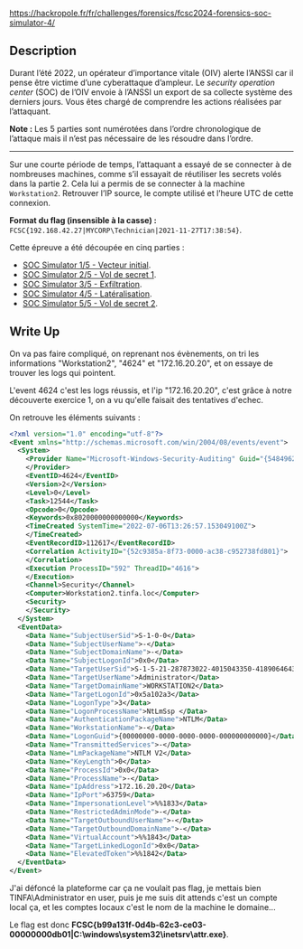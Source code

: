 
https://hackropole.fr/fr/challenges/forensics/fcsc2024-forensics-soc-simulator-4/

## Description

Durant l’été 2022, un opérateur d’importance vitale (OIV) alerte l’ANSSI car il pense être victime d’une cyberattaque d’ampleur. Le _security operation center_ (SOC) de l’OIV envoie à l’ANSSI un export de sa collecte système des derniers jours. Vous êtes chargé de comprendre les actions réalisées par l’attaquant.

**Note :** Les 5 parties sont numérotées dans l’ordre chronologique de l’attaque mais il n’est pas nécessaire de les résoudre dans l’ordre.

---

Sur une courte période de temps, l’attaquant a essayé de se connecter à de nombreuses machines, comme s’il essayait de réutiliser les secrets volés dans la partie 2. Cela lui a permis de se connecter à la machine `Workstation2`. Retrouver l’IP source, le compte utilisé et l’heure UTC de cette connexion.

**Format du flag (insensible à la casse) :** `FCSC{192.168.42.27|MYCORP\Technician|2021-11-27T17:38:54}`.

Cette épreuve a été découpée en cinq parties :

- [SOC Simulator 1/5 - Vecteur initial](https://hackropole.fr/fr/challenges/forensics/fcsc2024-forensics-soc-simulator-1/).
- [SOC Simulator 2/5 - Vol de secret 1](https://hackropole.fr/fr/challenges/forensics/fcsc2024-forensics-soc-simulator-2/).
- [SOC Simulator 3/5 - Exfiltration](https://hackropole.fr/fr/challenges/forensics/fcsc2024-forensics-soc-simulator-3/).
- [SOC Simulator 4/5 - Latéralisation](https://hackropole.fr/fr/challenges/forensics/fcsc2024-forensics-soc-simulator-4/).
- [SOC Simulator 5/5 - Vol de secret 2](https://hackropole.fr/fr/challenges/forensics/fcsc2024-forensics-soc-simulator-5/).
## Write Up

On va pas faire compliqué, on reprenant nos évènements, on tri les informations "Workstation2", "4624" et "172.16.20.20", et on essaye de trouver les logs qui pointent.

L'event 4624 c'est les logs réussis, et l'ip "172.16.20.20", c'est grâce à notre découverte exercice 1, on a vu qu'elle faisait des tentatives d'echec.

On retrouve les éléments suivants :
```xml
<?xml version="1.0" encoding="utf-8"?>
<Event xmlns="http://schemas.microsoft.com/win/2004/08/events/event">
  <System>
    <Provider Name="Microsoft-Windows-Security-Auditing" Guid="{54849625-5478-4994-a5ba-3e3b0328c30d}">
    </Provider>
    <EventID>4624</EventID>
    <Version>2</Version>
    <Level>0</Level>
    <Task>12544</Task>
    <Opcode>0</Opcode>
    <Keywords>0x8020000000000000</Keywords>
    <TimeCreated SystemTime="2022-07-06T13:26:57.153049100Z">
    </TimeCreated>
    <EventRecordID>112617</EventRecordID>
    <Correlation ActivityID="{52c9385a-8f73-0000-ac38-c952738fd801}">
    </Correlation>
    <Execution ProcessID="592" ThreadID="4616">
    </Execution>
    <Channel>Security</Channel>
    <Computer>Workstation2.tinfa.loc</Computer>
    <Security>
    </Security>
  </System>
  <EventData>
    <Data Name="SubjectUserSid">S-1-0-0</Data>
    <Data Name="SubjectUserName">-</Data>
    <Data Name="SubjectDomainName">-</Data>
    <Data Name="SubjectLogonId">0x0</Data>
    <Data Name="TargetUserSid">S-1-5-21-287873022-4015043350-4189064643-500</Data>
    <Data Name="TargetUserName">Administrator</Data>
    <Data Name="TargetDomainName">WORKSTATION2</Data>
    <Data Name="TargetLogonId">0x5a102a3</Data>
    <Data Name="LogonType">3</Data>
    <Data Name="LogonProcessName">NtLmSsp </Data>
    <Data Name="AuthenticationPackageName">NTLM</Data>
    <Data Name="WorkstationName">-</Data>
    <Data Name="LogonGuid">{00000000-0000-0000-0000-000000000000}</Data>
    <Data Name="TransmittedServices">-</Data>
    <Data Name="LmPackageName">NTLM V2</Data>
    <Data Name="KeyLength">0</Data>
    <Data Name="ProcessId">0x0</Data>
    <Data Name="ProcessName">-</Data>
    <Data Name="IpAddress">172.16.20.20</Data>
    <Data Name="IpPort">63759</Data>
    <Data Name="ImpersonationLevel">%%1833</Data>
    <Data Name="RestrictedAdminMode">-</Data>
    <Data Name="TargetOutboundUserName">-</Data>
    <Data Name="TargetOutboundDomainName">-</Data>
    <Data Name="VirtualAccount">%%1843</Data>
    <Data Name="TargetLinkedLogonId">0x0</Data>
    <Data Name="ElevatedToken">%%1842</Data>
  </EventData>
</Event>
```

J'ai défoncé la plateforme car ça ne voulait pas flag, je mettais bien TINFA\Administrator en user, puis je me suis dit attends c'est un compte local ça, et les comptes locaux c'est le nom de la machine le domaine...

Le flag est donc **FCSC{b99a131f-0d4b-62c3-ce03-00000000db01|C:\windows\system32\inetsrv\attr.exe}**.